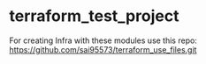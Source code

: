 # terraform_test_project

For creating Infra with these modules use this repo: https://github.com/sai95573/terraform_use_files.git
